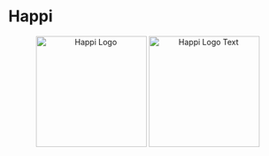 # Happi

<p align="center">
	<img width=200 height=200 src="https://raw.githubusercontent.com/maithyy/Hobbi/main/Hobbi-Frontend/Hobbi/assets/happi_logo.png" alt="Happi Logo" />
	<img width=200 height=200 src="https://raw.githubusercontent.com/maithyy/Hobbi/main/Hobbi-Frontend/Hobbi/assets/happi_text.png" alt="Happi Logo Text" />
</p>


<!-- ![React Native](https://img.shields.io/badge/react_native-%2320232a.svg?style=for-the-badge&logo=react&logoColor=%2361DAFB)
![TypeScript](https://img.shields.io/badge/typescript-%23007ACC.svg?style=for-the-badge&logo=typescript&logoColor=white)
![Python](https://img.shields.io/badge/python-3670A0?style=for-the-badge&logo=python&logoColor=ffdd54)
![Flask](https://img.shields.io/badge/flask-%23000.svg?style=for-the-badge&logo=flask&logoColor=white)
![Firebase](https://img.shields.io/badge/firebase-%23039BE5.svg?style=for-the-badge&logo=firebase)
![Expo](https://img.shields.io/badge/expo-1C1E24?style=for-the-badge&logo=expo&logoColor=#D04A37) -->
